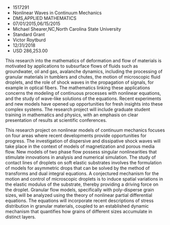 
* 1517291
* Nonlinear Waves in Continuum Mechanics
* DMS,APPLIED MATHEMATICS
* 07/01/2015,06/15/2015
* Michael Shearer,NC,North Carolina State University
* Standard Grant
* Victor Roytburd
* 12/31/2018
* USD 286,253.00

This research into the mathematics of deformation and flow of materials is
motivated by applications to subsurface flows of fluids such as groundwater, oil
and gas, avalanche dynamics, including the processing of granular materials in
tumblers and chutes, the motion of microscopic fluid droplets, and the role of
shock waves in the propagation of signals, for example in optical fibers. The
mathematics linking these applications concerns the modeling of continuous
processes with nonlinear equations, and the study of wave-like solutions of the
equations. Recent experiments and new models have opened up opportunities for
fresh insights into these complex systems. The research project will include
graduate student training in mathematics and physics, with an emphasis on clear
presentation of results at scientific conferences.

This research project on nonlinear models of continuum mechanics focuses on four
areas where recent developments provide opportunities for progress. The
investigation of dispersive and dissipative shock waves will take place in the
context of models of magnetization and porous media flow. New models of two
phase flow possess singular nonlinearities that stimulate innovations in
analysis and numerical simulation. The study of contact lines of droplets on
soft elastic substrates involves the formulation of models for asymmetric drops
that can be solved by the method of transforms and dual integral equations. A
conjectured mechanism for the motion and control of microscopic droplets is to
induce spatial variations in the elastic modulus of the substrate, thereby
providing a driving force on the droplet. Granular flow models, specifically
with poly-disperse grain sizes, will be analyzed using the theory of nonlinear
partial differential equations. The equations will incorporate recent
descriptions of stress distribution in granular materials, coupled to an
established dynamic mechanism that quantifies how grains of different sizes
accumulate in distinct layers.
